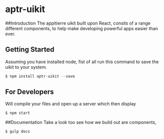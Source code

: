 # aptr-uikit

##Introduction
The appitierre uikit built upon React, consits of a range different components, to help make developing powerful apps easier than ever. 

## Getting Started
Assuming you have installed node, fist of all run this command to save the uikit to your system.

```javascript
$ npm install aptr-uikit --save
```

## For Developers
Will compile your files and open up a server which then display 
```
$ npm start
```
##Documentation
Take a look too see how we build out are components,
```
$ gulp docs
```